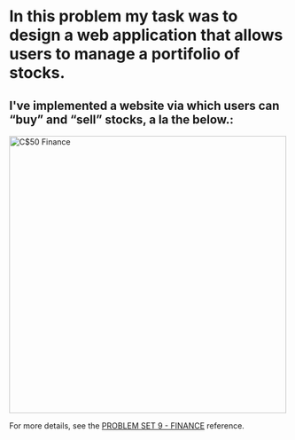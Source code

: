# In this problem my task was to design a web application that allows users to manage a portifolio of stocks.

## I've implemented a website via which users can “buy” and “sell” stocks, a la the below.:

<img width="500" alt="C$50 Finance" src="https://user-images.githubusercontent.com/69660117/204094304-3d385dfc-c043-4a7b-8802-32d82f719971.png">

For more details, see the [PROBLEM SET 9 - FINANCE](https://cs50.harvard.edu/x/2022/psets/9/finance/) reference.